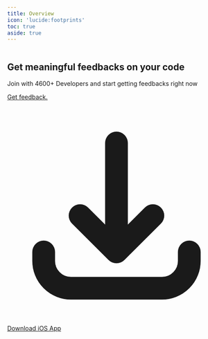 ```yaml
---
title: Overview
icon: 'lucide:footprints'
toc: true
aside: true
---
```


<div class="relative bg-gray-50">
    <div class="absolute bottom-0 right-0 overflow-hidden lg:inset-y-0">
        <img class="w-auto h-full" src="https://d33wubrfki0l68.cloudfront.net/1e0fc04f38f5896d10ff66824a62e466839567f8/699b5/images/hero/3/background-pattern.png" alt="" />
    </div>

  <section class="relative py-12 sm:py-16 lg:pt-20 lg:pb-36">
        <div class="px-4 mx-auto sm:px-6 lg:px-8 max-w-7xl">
            <div class="grid grid-cols-1 gap-y-8 lg:items-center lg:grid-cols-2 sm:gap-y-20 xl:grid-cols-5">
                <div class="text-center xl:col-span-2 lg:text-left md:px-16 lg:px-0">
                    <div class="max-w-sm mx-auto sm:max-w-md md:max-w-full">
                        <h1 class="text-4xl font-bold leading-tight text-gray-900 sm:text-5xl sm:leading-tight lg:text-6xl lg:leading-tight font-pj">Get meaningful feedbacks on your code</h1>


  <p class="mt-4 text-lg text-gray-900 lg:mt-0 lg:ml-4 font-pj">Join with <span class="font-bold">4600+ Developers</span> and start getting feedbacks right now</p>
                        </div>
                    </div>

  <div class="mt-8 sm:flex sm:items-center sm:justify-center lg:justify-start sm:space-x-5 lg:mt-12">
                        <a
                            href="#"
                            title=""
                            class="inline-flex items-center px-8 py-4 text-lg font-bold text-white transition-all duration-200 bg-gray-900 border border-transparent rounded-xl focus:outline-none focus:ring-2 focus:ring-offset-2 focus:ring-gray-900 font-pj justif-center hover:bg-gray-600"
                            role="button"
                        >
                            Get feedback.
                        </a>

  <a
                            href="#"
                            title=""
                            class="inline-flex items-center px-4 py-4 mt-4 text-lg font-bold transition-all duration-200 bg-transparent border border-transparent sm:mt-0 font-pj justif-center rounded-xl focus:outline-none focus:ring-2 focus:ring-offset-2 focus:ring-gray-300 hover:bg-gray-200 focus:bg-gray-200"
                            role="button"
                        >
                            <svg class="w-5 h-5 mr-2" xmlns="http://www.w3.org/2000/svg" fill="none" viewBox="0 0 24 24" stroke="currentColor">
                                <path stroke-linecap="round" stroke-linejoin="round" stroke-width="2.5" d="M4 16v1a3 3 0 003 3h10a3 3 0 003-3v-1m-4-4l-4 4m0 0l-4-4m4 4V4"></path>
                            </svg>
                            Download iOS App
                        </a>
                    </div>
                </div>

  <div class="xl:col-span-3">
                    <img class="w-full mx-auto scale-110" src="/code_4x_postspark_2025-10-29_12-44-42.webp" alt="" />
                </div>
            </div>
        </div>
    </section>
</div>
